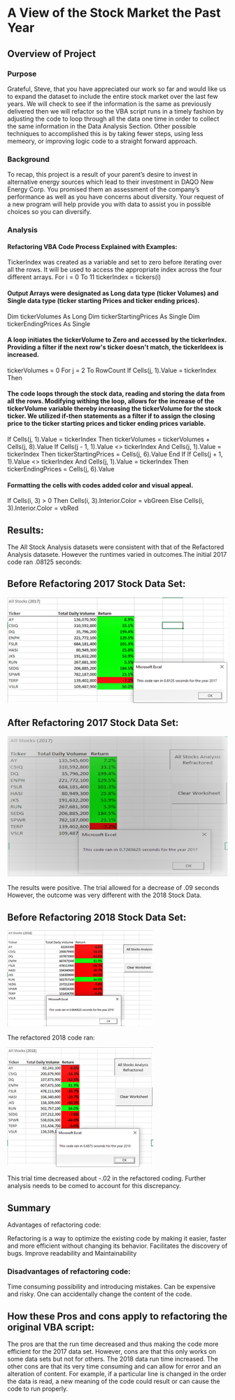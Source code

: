 # A View of the Stock Market the Past Year
## Overview of Project
### Purpose

Grateful, Steve, that you have appreciated our work so far and would like us to expand the dataset to include the entire stock market over the last few years. We will check to see if the information is the same as previously delivered then we will refactor so the VBA script runs in a timely fashion by adjusting the code to loop through all the data one time in order to collect the same information in the Data Analysis Section. Other possible techniques to accomplished this is by taking fewer steps, using less memeory, or improving logic code to a straight forward approach.

### Background

To recap, this project is a result of your parent’s desire to invest in alternative energy sources which lead to their investment in DAQO New Energy Corp. You promised them an assessment of the company’s performance as well as you have concerns about diversity. Your request of a new program will help provide you with data to assist you in possible choices so you can diversify.

### Analysis

#### Refactoring VBA Code Process Explained with Examples:

TickerIndex was created as a variable and set to zero before iterating over all the rows. It will be used to access the appropriate index across the four different arrays.
For i = 0 To 11 tickerIndex = tickers(i)

#### Output Arrays were designated as Long data type (ticker Volumes) and Single data type (ticker starting Prices and ticker ending prices).

Dim tickerVolumes As Long Dim tickerStartingPrices As Single Dim tickerEndingPrices As Single

#### A loop initiates the tickerVolume to Zero and accessed by the tickerIndex. Providing a filter if the next row's ticker doesn't match, the tickerIdeex is increased.

tickerVolumes = 0 For j = 2 To RowCount If Cells(j, 1).Value = tickerIndex Then

#### The code loops through the stock data, reading and storing the data from all the rows. Modifying withing the loop, allows for the increase of the tickerVolume variable thereby increasing the tickerVolume for the stock ticker. We utilized if-then statements as a filter if to assign the closing price to the ticker starting prices and ticker ending prices variable.

If Cells(j, 1).Value = tickerIndex Then tickerVolumes = tickerVolumes + Cells(j, 8).Value If Cells(j - 1, 1).Value <> tickerIndex And Cells(j, 1).Value = tickerIndex Then tickerStartingPrices = Cells(j, 6).Value End If If Cells(j + 1, 1).Value <> tickerIndex And Cells(j, 1).Value = tickerIndex Then tickerEndingPrices = Cells(j, 6).Value

#### Formatting the cells with codes added color and visual appeal.

If Cells(i, 3) > 0 Then Cells(i, 3).Interior.Color = vbGreen Else Cells(i, 3).Interior.Color = vbRed

## Results:

The All Stock Analysis datasets were consistent with that of the Refactored Analysis datasete. However the runtimes varied in outcomes.The initial 2017 code ran .08125 seconds:

## Before Refactoring 2017 Stock Data Set:

![Before Refactoring](https://github.com/hansonj34/stocks-analysis/blob/main/Resources/Before%20refactoring%202017.png?raw=true)

## After Refactoring 2017 Stock Data Set:

![After Refactoring](https://github.com/hansonj34/stocks-analysis/blob/main/Resources/After%20refactoring%202017.png?raw=true)


The results were positive. The trial allowed for a decrease of .09 seconds However, the outcome was very different with the 2018 Stock Data.

## Before Refactoring 2018 Stock Data Set:

![Before Refactoring](https://github.com/hansonj34/stocks-analysis/blob/main/Resources/Before%20Refactoring%202018.png?raw=true)

The refactored 2018 code ran:

![After Refactoring](https://github.com/hansonj34/stocks-analysis/blob/main/Resources/After%20refactoring%202018.png?raw=true)

This trial time decreased about -.02 in the refactored coding. Further analysis needs to be comed to account for this discrepancy.

## Summary
Advantages of refactoring code:

Refactoring is a way to optimize the existing code by making it easier, faster and more efficient without changing its behavior. Facilitates the discovery of bugs. Improve readability and Maintainability

### Disadvantages of refactoring code:

Time consuming possibility and introducing mistakes. Can be expensive and risky.  One can accidentally change the content of the code.

## How these Pros and cons apply to refactoring the original VBA script:
The pros are that the run time decreased and thus making the code more efficient for the 2017 data set. However, cons are that this only works on some data sets but not for others. The 2018 data run time increased. The other cons are that its very time consuming and can allow for error and an alteration of content. For example, if a particular line is changed in the order the data is read, a new meaning of the code could result or can cause the code to run properly.
